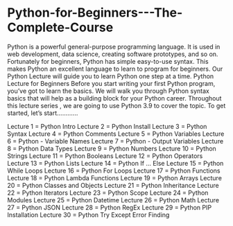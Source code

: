 # Python-for-Beginners---The-Complete-Course
Python is a powerful general-purpose programming language. It is used in web development, data science, creating software prototypes, and so on. Fortunately for beginners, Python has simple easy-to-use syntax. This makes Python an excellent language to learn to program for beginners.  Our Python Lecture  will guide you to learn Python one step at a time.
Python Lecture for Beginners
Before you start writing your first Python program, you’ve got to learn the basics. We will walk you through Python syntax basics that will help as a building block for your Python career. Throughout this lecture series , we are going to use Python 3.9 to cover the topic. To get started, let’s start............

Lecture 1 = Python Intro Lecture 
2 = Python Install Lecture 
3 = Python Syntax Lecture 
4 = Python Comments Lecture 
5 = Python Variables Lecture
6 = Python - Variable Names Lecture 
7 = Python - Output Variables Lecture 
8 = Python Data Types Lecture
9 = Python Numbers Lecture 
10 = Python Strings Lecture
11 = Python Booleans Lecture 
12 = Python Operators Lecture
13 = Python Lists Lecture 
14 = Python If ... Else Lecture
15 = Python While Loops Lecture 
16 = Python For Loops Lecture
17 = Python Functions Lecture
18 = Python Lambda Functions Lecture
19 = Python Arrays Lecture
20 = Python Classes and Objects Lecture 
21 = Python Inheritance Lecture 
22 = Python Iterators Lecture
23 = Python Scope Lecture 
24 = Python Modules Lecture 
25 = Python Datetime Lecture
26 = Python Math Lecture
27 = Python JSON Lecture
28 = Python RegEx Lecture 
29 = Python PIP Installation Lecture 
30 = Python Try Except Error Finding
